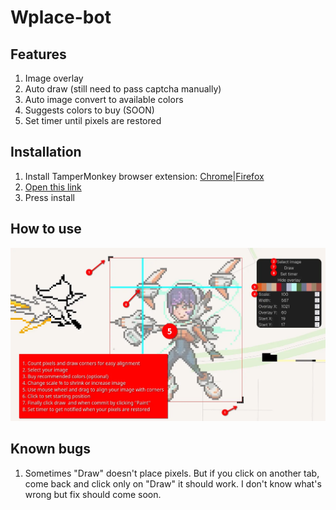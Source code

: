 # Wplace-bot

## Features

1. Image overlay
2. Auto draw (still need to pass captcha manually)
3. Auto image convert to available colors
4. Suggests colors to buy (SOON)
5. Set timer until pixels are restored

## Installation

1. Install TamperMonkey browser extension: [Chrome](https://chromewebstore.google.com/detail/tampermonkey/dhdgffkkebhmkfjojejmpbldmpobfkfo?hl=en)|[Firefox](https://addons.mozilla.org/en-US/firefox/addon/tampermonkey/)
2. [Open this link](https://github.com/SoundOfTheSky/wplace-bot/raw/refs/heads/main/dist.user.js)
3. Press install

## How to use

![alt text](https://github.com/SoundOfTheSky/wplace-bot/raw/refs/heads/main/Instruction.webp)

## Known bugs

1. Sometimes "Draw" doesn't place pixels. But if you click on another tab, come back and click only on "Draw" it should work. I don't know what's wrong but fix should come soon.
